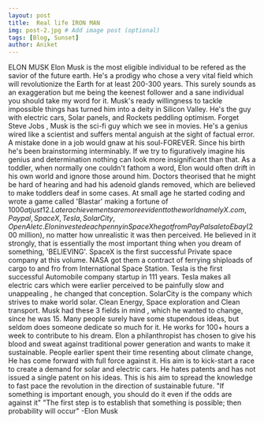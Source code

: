 ```yaml
---
layout: post
title:  Real life IRON MAN
img: post-2.jpg # Add image post (optional)
tags: [Blog, Sunset]
author: Aniket
---
```

ELON MUSK
Elon Musk is the most eligible individual to be refered as the savior of the future earth. He's a prodigy who chose a very vital field which will revolutionize the Earth for at least 200-300 years. This surely sounds as an exaggeration but me being the keenest follower and a sane individual you should take my word for it. Musk's ready willingness to tackle impossible things has turned him into a deity in Silicon Valley. He's the guy with electric cars, Solar panels, and Rockets peddling optimism. Forget Steve Jobs , Musk is the sci-fi guy which we see in movies. He's a genius wired like a scientist and suffers mental anguish at the sight of factual error. A mistake done in a job would gnaw at his soul-FOREVER.
Since his birth he's been brainstorming interminably. If we try to figuratively imagine his genius and determination nothing can look more insignificant than that. As a toddler, when normally one couldn't fathom a word, Elon would often drift in his own world and ignore those around him. Doctors theorised that he might be hard of hearing and had his adenoid glands removed, which are believed to make toddlers deaf in some cases.
At small age he started coding and wrote a game called 'Blastar' making a fortune of $1000 at just 12. Later achievements are more evident to the world namely X.com, Paypal, SpaceX, Tesla, SolarCity, OpenAI etc. Elon invested each penny in SpaceX he got from PayPal sale to Ebay ($200 million), no matter how unrealistic it was then perceived. He believed in it strongly, that is essentially the most important thing when you dream of something, 'BELIEVING'. SpaceX is the first successful Private space company at this volume. NASA got them a contract of ferrying shiploads of cargo to and fro from International Space Station. Tesla is the first successful Automobile company startup in 111 years. Tesla makes all electric cars which were earlier perceived to be painfully slow and unappealing , he changed that conception. SolarCity is the company which strives to make world solar.
Clean Energy,  Space exploration and Clean transport. Musk had these 3 fields in mind , which he wanted to change, since he was 15.
Many people surely have some stupendous ideas, but seldom does someone dedicate so much for it. He works for 100+ hours a week to contribute to his dream. Elon a philanthropist has chosen to give his blood and sweat against traditional power generation and wants to make it sustainable. People earlier spent their time resenting about climate change, He has come forward with full force against it.
His aim is to kick-start a race to create a demand for solar and electric cars. He hates patents and has not issued a single patent on his ideas. This is his aim to spread the knowledge to fast pace the revolution in the direction of sustainable future.
"If something is important enough, you should do it even if the odds are against it"
"The first step is to establish that something is possible; then probability will occur"
-Elon Musk
                                     
